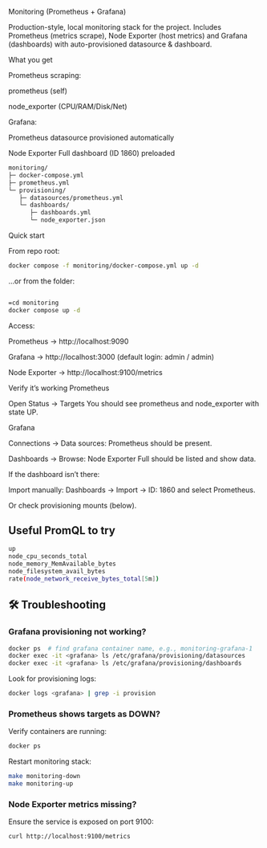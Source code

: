 Monitoring (Prometheus + Grafana)

Production-style, local monitoring stack for the project. Includes Prometheus (metrics scrape), Node Exporter (host metrics) and Grafana (dashboards) with auto-provisioned datasource & dashboard.

What you get

Prometheus scraping:

prometheus (self)

node_exporter (CPU/RAM/Disk/Net)

Grafana:

Prometheus datasource provisioned automatically

Node Exporter Full dashboard (ID 1860) preloaded

```bash
monitoring/
├─ docker-compose.yml
├─ prometheus.yml
└─ provisioning/
   ├─ datasources/prometheus.yml
   └─ dashboards/
      ├─ dashboards.yml
      └─ node_exporter.json
```
Quick start

From repo root:
```bash
docker compose -f monitoring/docker-compose.yml up -d
```
…or from the folder:
```bash

=cd monitoring
docker compose up -d
```
Access:

Prometheus → http://localhost:9090

Grafana → http://localhost:3000
 (default login: admin / admin)

Node Exporter → http://localhost:9100/metrics


Verify it’s working
Prometheus

Open Status → Targets
You should see prometheus and node_exporter with state UP.

Grafana

Connections → Data sources: Prometheus should be present.

Dashboards → Browse: Node Exporter Full should be listed and show data.

If the dashboard isn’t there:

Import manually: Dashboards → Import → ID: 1860 and select Prometheus.

Or check provisioning mounts (below).

## Useful PromQL to try

```bash
up
node_cpu_seconds_total
node_memory_MemAvailable_bytes
node_filesystem_avail_bytes
rate(node_network_receive_bytes_total[5m])

```

## 🛠 Troubleshooting

### Grafana provisioning not working?

```bash
docker ps  # find grafana container name, e.g., monitoring-grafana-1
docker exec -it <grafana> ls /etc/grafana/provisioning/datasources
docker exec -it <grafana> ls /etc/grafana/provisioning/dashboards
```

Look for provisioning logs:
```bash
docker logs <grafana> | grep -i provision
```

### Prometheus shows targets as DOWN?

Verify containers are running:
```bash
docker ps
```

Restart monitoring stack:
```bash
make monitoring-down
make monitoring-up
```

### Node Exporter metrics missing?

Ensure the service is exposed on port 9100:
```bash
curl http://localhost:9100/metrics
```

